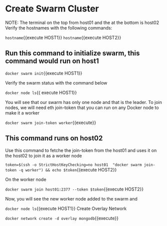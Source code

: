 # Create Swarm Cluster
NOTE: The terminal on the top from host01 and the at the bottom is host02 
Verify the hostnames with the following commands:

`hostname`{{execute HOST1}}
`hostname`{{execute HOST2}}

## Run this command to initialize swarm, this command would run on host1


`docker swarm init`{{execute HOST1}}

Verify the swarm status with the command below

`docker node ls`{{ execute HOST1}}

You will see that our swarm has only one node and that is the leader. To join nodes, we will need eth join-token that you can run on any Docker node to make it a worker

`docker swarm join-token worker`{{execute}}

## This command runs on host02

Use this command to fetche the join-token from the host01 and uses it on the host02 to join it as a worker node


`token=$(ssh -o StrictHostKeyChecking=no host01  "docker swarm join-token -q worker") && echo $token`{{execute HOST2}}

On the worker node

`docker swarm join host01:2377 --token $token`{{execute HOST2}}

Now, you will see the new worker node added to the swarm and

`docker node ls`{{execute HOST1}}
Create Overlay Network

`docker network create -d overlay mongodb`{{execute}}

